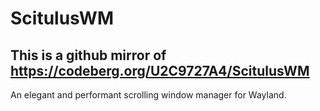 # ScitulusWM
This is a github mirror of https://codeberg.org/U2C9727A4/ScitulusWM
-----
An elegant and performant scrolling window manager for Wayland.
